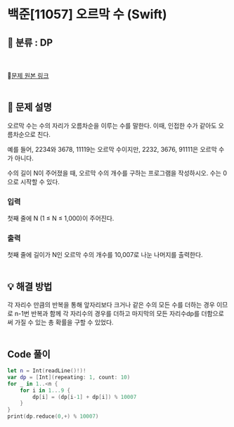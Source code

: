 # 백준[11057] 오르막 수 (Swift)

## 🔎 분류 : DP
<br><br>
🔗[문제 원본 링크]( )
<br><br>
## 📝 문제 설명
오르막 수는 수의 자리가 오름차순을 이루는 수를 말한다. 이때, 인접한 수가 같아도 오름차순으로 친다.

예를 들어, 2234와 3678, 11119는 오르막 수이지만, 2232, 3676, 91111은 오르막 수가 아니다.

수의 길이 N이 주어졌을 때, 오르막 수의 개수를 구하는 프로그램을 작성하시오. 수는 0으로 시작할 수 있다.

### 입력
첫째 줄에 N (1 ≤ N ≤ 1,000)이 주어진다.

### 출력
첫째 줄에 길이가 N인 오르막 수의 개수를 10,007로 나눈 나머지를 출력한다.
<br><br>
## 💡 해결 방법
각 자리수 만큼의 반복을 통해 앞자리보다 크거나 같은 수의 모든 수를 더하는 경우 이므로
n-1번 반복과 함께 각 자리수의 경우를 더하고 마지막의 모든 자리수dp를 더함으로써 가질 수 있는 총 확률을 구할 수 있었다.
<br><br>
## Code 풀이

```Swift
let n = Int(readLine()!)!
var dp = [Int](repeating: 1, count: 10)
for _ in 1..<n {
    for i in 1...9 {
        dp[i] = (dp[i-1] + dp[i]) % 10007
    }
}
print(dp.reduce(0,+) % 10007)
```
